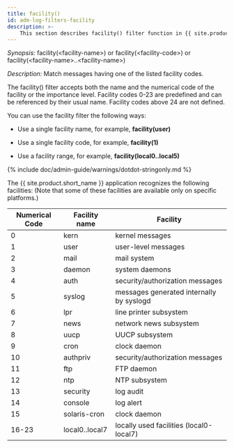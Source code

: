```yaml
---
title: facility()
id: adm-log-filters-facility
description: >-
	This section describes facility() filter function in {{ site.product.short_name }}.
---
```


*Synopsis:* facility(\<facility-name\>) or facility(\<facility-code\>) or facility(\<facility-name\>..\<facility-name\>)

*Description:* Match messages having one of the listed facility codes.

The facility() filter accepts both the name and the numerical code of
the facility or the importance level. Facility codes 0-23 are predefined
and can be referenced by their usual name. Facility codes above 24 are
not defined.

You can use the facility filter the following ways:

- Use a single facility name, for example, **facility(user)**

- Use a single facility code, for example, **facility(1)**

- Use a facility range, for example,
    **facility(local0..local5)**

{% include doc/admin-guide/warnings/dotdot-stringonly.md %}

The {{ site.product.short_name }} application recognizes the following facilities: (Note
that some of these facilities are available only on specific platforms.)

| Numerical Code  |Facility name   |Facility|
| ----------------|----------------|------------|
| 0               |kern            |kernel messages|
| 1               |user            |user-level messages|
| 2               |mail            |mail system|
| 3               |daemon          |system daemons|
| 4               |auth            |security/authorization messages|
| 5               |syslog          |messages generated internally by syslogd|
| 6               |lpr             |line printer subsystem|
| 7               |news            |network news subsystem|
| 8               |uucp            |UUCP subsystem|
| 9               |cron            |clock daemon|
| 10              |authpriv        |security/authorization messages|
| 11              |ftp             |FTP daemon|
| 12              |ntp             |NTP subsystem|
| 13              |security        |log audit|
| 14              |console         |log alert|
| 15              |solaris-cron    |clock daemon|
| 16-23           |local0..local7  |locally used facilities (local0-local7)|
